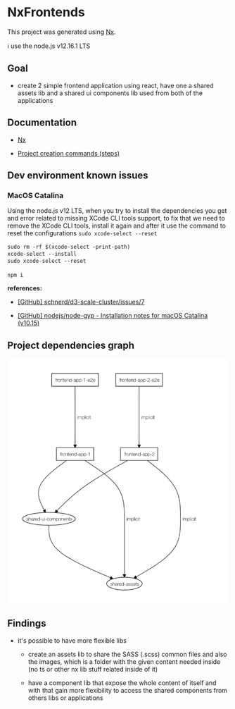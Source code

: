 # NxFrontends

This project was generated using [Nx](https://nx.dev).

ℹ️ use the node.js v12.16.1 LTS

## Goal

- create 2 simple frontend application using react, have one a shared assets lib and a shared ui components lib used from both of the applications

## Documentation

- [Nx](docs/nx.md)

- [Project creation commands (steps)](docs/project-creation-commands.md)

## Dev environment known issues

### MacOS Catalina

Using the node.js v12 LTS, when you try to install the dependencies you get and error related to missing XCode CLI tools support, to fix that we need to remove the XCode CLI tools, install it again and after it use the command to reset the configurations `sudo xcode-select --reset`

```
sudo rm -rf $(xcode-select -print-path)
xcode-select --install
sudo xcode-select --reset

npm i
```

**references:**

- [[GitHub] schnerd/d3-scale-cluster/issues/7](https://github.com/schnerd/d3-scale-cluster/issues/7)

- [[GitHub] nodejs/node-gyp - Installation notes for macOS Catalina (v10.15)](https://github.com/nodejs/node-gyp/blob/master/macOS_Catalina.md)

## Project dependencies graph

![nx dep-graph](docs/nx_dep-graphs.png)

## Findings

- it's possible to have more flexible libs

  - create an assets lib to share the SASS (.scss) common files and also the images, which is a folder with the given content needed inside (no ts or other nx lib stuff related inside of it)

  - have a component lib that expose the whole content of itself and with that gain more flexibility to access the shared components from others libs or applications
